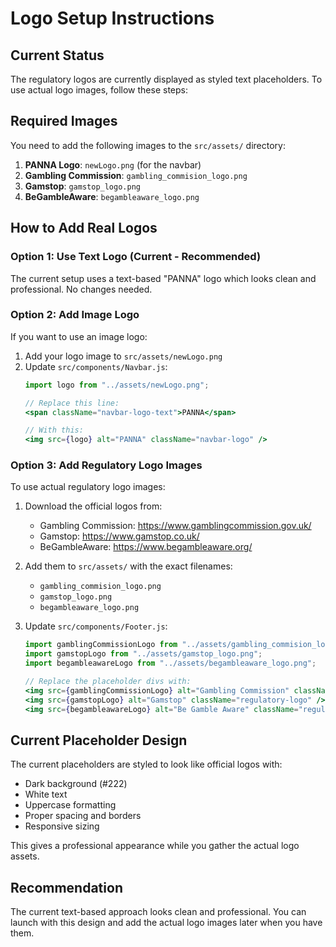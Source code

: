 # Logo Setup Instructions

## Current Status
The regulatory logos are currently displayed as styled text placeholders. To use actual logo images, follow these steps:

## Required Images
You need to add the following images to the `src/assets/` directory:

1. **PANNA Logo**: `newLogo.png` (for the navbar)
2. **Gambling Commission**: `gambling_commision_logo.png`
3. **Gamstop**: `gamstop_logo.png`
4. **BeGambleAware**: `begambleaware_logo.png`

## How to Add Real Logos

### Option 1: Use Text Logo (Current - Recommended)
The current setup uses a text-based "PANNA" logo which looks clean and professional. No changes needed.

### Option 2: Add Image Logo
If you want to use an image logo:

1. Add your logo image to `src/assets/newLogo.png`
2. Update `src/components/Navbar.js`:
   ```jsx
   import logo from "../assets/newLogo.png";
   
   // Replace this line:
   <span className="navbar-logo-text">PANNA</span>
   
   // With this:
   <img src={logo} alt="PANNA" className="navbar-logo" />
   ```

### Option 3: Add Regulatory Logo Images
To use actual regulatory logo images:

1. Download the official logos from:
   - Gambling Commission: https://www.gamblingcommission.gov.uk/
   - Gamstop: https://www.gamstop.co.uk/
   - BeGambleAware: https://www.begambleaware.org/

2. Add them to `src/assets/` with the exact filenames:
   - `gambling_commision_logo.png`
   - `gamstop_logo.png`
   - `begambleaware_logo.png`

3. Update `src/components/Footer.js`:
   ```jsx
   import gamblingCommissionLogo from "../assets/gambling_commision_logo.png";
   import gamstopLogo from "../assets/gamstop_logo.png";
   import begambleawareLogo from "../assets/begambleaware_logo.png";
   
   // Replace the placeholder divs with:
   <img src={gamblingCommissionLogo} alt="Gambling Commission" className="regulatory-logo" />
   <img src={gamstopLogo} alt="Gamstop" className="regulatory-logo" />
   <img src={begambleawareLogo} alt="Be Gamble Aware" className="regulatory-logo" />
   ```

## Current Placeholder Design
The current placeholders are styled to look like official logos with:
- Dark background (#222)
- White text
- Uppercase formatting
- Proper spacing and borders
- Responsive sizing

This gives a professional appearance while you gather the actual logo assets.

## Recommendation
The current text-based approach looks clean and professional. You can launch with this design and add the actual logo images later when you have them. 